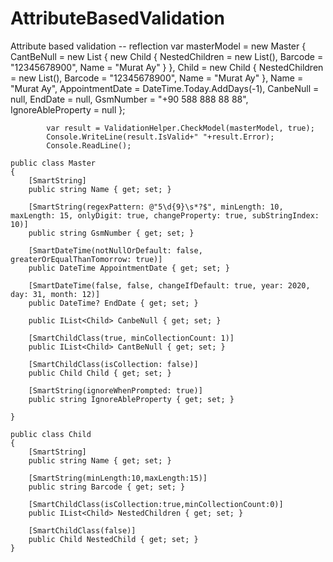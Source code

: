 # AttributeBasedValidation
Attribute based validation -- reflection
            var masterModel = new Master
            {
                CantBeNull = new List<Child>
                {
                    new Child
                    {
                        NestedChildren = new List<Child>(),
                        Barcode = "12345678900",
                        Name = "Murat Ay"
                    }
                },
                Child = new Child
                {
                    NestedChildren = new List<Child>(),
                    Barcode = "12345678900",
                    Name = "Murat Ay"
                },
                Name = "Murat Ay",
                AppointmentDate = DateTime.Today.AddDays(-1),
                CanbeNull = null,
                EndDate = null,
                GsmNumber = "+90 588 888 88 88",
                IgnoreAbleProperty = null
            };

            var result = ValidationHelper.CheckModel(masterModel, true);
            Console.WriteLine(result.IsValid+" "+result.Error);
            Console.ReadLine();
            
    public class Master
    {
        [SmartString]
        public string Name { get; set; }

        [SmartString(regexPattern: @"5\d{9}\s*?$", minLength: 10, maxLength: 15, onlyDigit: true, changeProperty: true, subStringIndex: 10)]
        public string GsmNumber { get; set; }

        [SmartDateTime(notNullOrDefault: false, greaterOrEqualThanTomorrow: true)]
        public DateTime AppointmentDate { get; set; }

        [SmartDateTime(false, false, changeIfDefault: true, year: 2020, day: 31, month: 12)]
        public DateTime? EndDate { get; set; }

        public IList<Child> CanbeNull { get; set; }

        [SmartChildClass(true, minCollectionCount: 1)]
        public IList<Child> CantBeNull { get; set; }

        [SmartChildClass(isCollection: false)]
        public Child Child { get; set; }

        [SmartString(ignoreWhenPrompted: true)]
        public string IgnoreAbleProperty { get; set; }

    }
    
    public class Child
    {
        [SmartString]
        public string Name { get; set; }

        [SmartString(minLength:10,maxLength:15)]
        public string Barcode { get; set; }

        [SmartChildClass(isCollection:true,minCollectionCount:0)]
        public IList<Child> NestedChildren { get; set; }

        [SmartChildClass(false)]
        public Child NestedChild { get; set; }
    }

